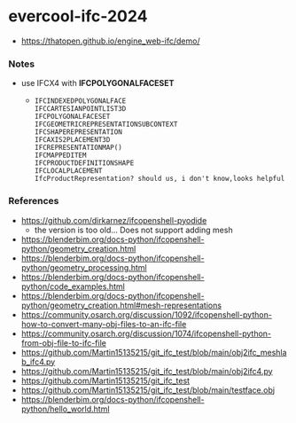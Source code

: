 evercool-ifc-2024
=================
- https://thatopen.github.io/engine_web-ifc/demo/
### Notes
- use IFCX4 with **IFCPOLYGONALFACESET**
  - ```
    IFCINDEXEDPOLYGONALFACE
    IFCCARTESIANPOINTLIST3D
    IFCPOLYGONALFACESET
    IFCGEOMETRICREPRESENTATIONSUBCONTEXT
    IFCSHAPEREPRESENTATION
    IFCAXIS2PLACEMENT3D
    IFCREPRESENTATIONMAP()
    IFCMAPPEDITEM
    IFCPRODUCTDEFINITIONSHAPE
    IFCLOCALPLACEMENT
    IfcProductRepresentation? should us, i don't know,looks helpful
    ```
### References
- https://github.com/dirkarnez/ifcopenshell-pyodide
  - the version is too old... Does not support adding mesh
- https://blenderbim.org/docs-python/ifcopenshell-python/geometry_creation.html
- https://blenderbim.org/docs-python/ifcopenshell-python/geometry_processing.html
- https://blenderbim.org/docs-python/ifcopenshell-python/code_examples.html
- https://blenderbim.org/docs-python/ifcopenshell-python/geometry_creation.html#mesh-representations
- https://community.osarch.org/discussion/1092/ifcopenshell-python-how-to-convert-many-obj-files-to-an-ifc-file
- https://community.osarch.org/discussion/1074/ifcopenshell-python-from-obj-file-to-ifc-file
- https://github.com/Martin15135215/git_ifc_test/blob/main/obj2ifc_meshlab_ifc4.py
- https://github.com/Martin15135215/git_ifc_test/blob/main/obj2ifc4.py
- https://github.com/Martin15135215/git_ifc_test
- https://github.com/Martin15135215/git_ifc_test/blob/main/testface.obj
- https://blenderbim.org/docs-python/ifcopenshell-python/hello_world.html
